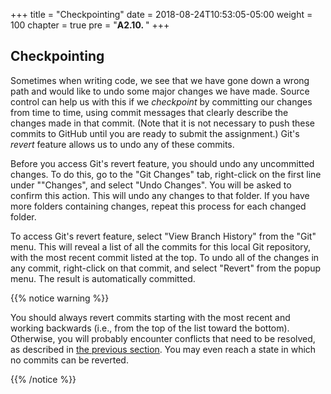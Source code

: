 +++
title = "Checkpointing"
date = 2018-08-24T10:53:05-05:00
weight = 100
chapter = true
pre = "<b>A2.10. </b>"
+++

## Checkpointing

Sometimes when writing code, we see that we have gone down a wrong path and would like to undo some major changes we have made. Source control can help us with this if we _checkpoint_ by committing our changes from time to time, using commit messages that clearly describe the changes made in that commit.  (Note that it is not necessary to push these commits to GitHub until you are ready to submit the assignment.)  Git's _revert_ feature allows us to undo any of these commits.

Before you access Git's revert feature, you should undo any uncommitted changes. To do this, go to the "Git Changes" tab, right-click on the first line under ""Changes", and select "Undo Changes". You will be asked to confirm this action. This will undo any changes to that folder. If you have more folders containing changes, repeat this process for each changed folder. 

To access Git's revert feature, select "View Branch History" from the "Git" menu.  This will reveal a list of all the commits for this local Git repository, with the most recent commit listed at the top.  To undo all of the changes in any commit, right-click on that commit, and select "Revert" from the popup menu.  The result is automatically committed. 

{{% notice warning %}}

You should always revert commits starting with the most recent and working backwards (i.e., from the top of the list toward the bottom). Otherwise, you will probably encounter conflicts that need to be resolved, as described in [the previous section](/appendix/vs/multiple). You may even reach a state in which no commits can be reverted.

{{% /notice %}}

